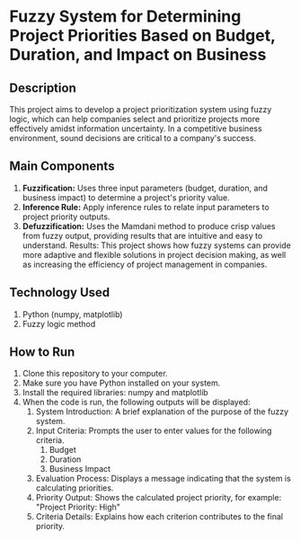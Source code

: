 # Fuzzy System for Determining Project Priorities Based on Budget, Duration, and Impact on Business

## Description
This project aims to develop a project prioritization system using fuzzy logic, which can help companies select and prioritize projects more effectively amidst information uncertainty. In a competitive business environment, sound decisions are critical to a company's success.

## Main Components
1. **Fuzzification:** Uses three input parameters (budget, duration, and business impact) to determine a project's priority value.
2. **Inference Rule:** Apply inference rules to relate input parameters to project priority outputs.
3. **Defuzzification:** Uses the Mamdani method to produce crisp values ​​from fuzzy output, providing results that are intuitive and easy to understand.
Results: This project shows how fuzzy systems can provide more adaptive and flexible solutions in project decision making, as well as increasing the efficiency of project management in companies.

## Technology Used
1. Python (numpy, matplotlib)
2. Fuzzy logic method

## How to Run
1. Clone this repository to your computer.
2. Make sure you have Python installed on your system.
3. Install the required libraries: numpy and matplotlib
4. When the code is run, the following outputs will be displayed:
    1. System Introduction: A brief explanation of the purpose of the fuzzy system.
    2. Input Criteria: Prompts the user to enter values for the following criteria.
        1. Budget
        2. Duration
        3. Business Impact
    3. Evaluation Process: Displays a message indicating that the system is calculating priorities.
    4. Priority Output: Shows the calculated project priority, for example:
        "Project Priority: High"
    5. Criteria Details: Explains how each criterion contributes to the final priority.
